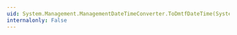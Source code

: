 ```yaml
---
uid: System.Management.ManagementDateTimeConverter.ToDmtfDateTime(System.DateTime)
internalonly: False
---
```

